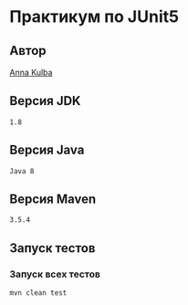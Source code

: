 # Практикум по JUnit5

## Автор

[Anna Kulba](https://github.com/HannaKulba)

## Версия JDK
```
1.8
```

## Версия Java
```
Java 8
```

## Версия Maven
```
3.5.4
```

## Запуск тестов

### Запуск всех тестов
```
mvn clean test
```
